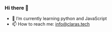 ### Hi there 👋

- 🌱 I’m currently learning python and JavaScript
- 📫 How to reach me: info@claras.tech
